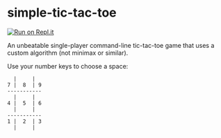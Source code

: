 # simple-tic-tac-toe
[![Run on Repl.it](https://repl.it/badge/github/wheelercj/simple-tic-tac-toe)](https://replit.com/@wheelercj/simple-tic-tac-toe)

An unbeatable single-player command-line tic-tac-toe game that uses a custom algorithm (not minimax or similar).

Use your number keys to choose a space:
````  
  |     |
7 |  8  | 9
-----------
  |     |
4 |  5  | 6
  |     |
-----------
1 |  2  | 3
  |     |
````
